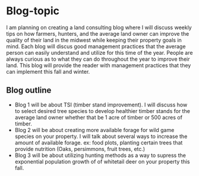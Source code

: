 # Blog-topic
I am planning on creating a land consulting blog where I will discuss weekly tips on how farmers, hunters, and the average land owner can improve the quality of their land in the midwest while keeping their property goals in mind. Each blog will discus good management practices that the average person can easily understand and utilize for this time of the year. People are always curious as to what they can do throughout the year to improve their land. This blog will provide the reader with management practices that they can implement this fall and winter.
 
 
 ## Blog outline
 - Blog 1 will be about TSI (timber stand improvement). I will discuss how to select desired tree species to develop healthier timber stands for the average land owner whether that be 1 acre of timber or 500 acres of timber.
- Blog 2 will be about creating more available forage for wild game species on your property. I will talk about several ways to increase the amount of available forage. ex: food plots, planting certain trees that provide nutrition (Oaks, persimmons, fruit trees, etc.)
- Blog 3 will be about utilizing hunting methods as a way to supress the exponential population growth of of whitetail deer on your property this fall.
